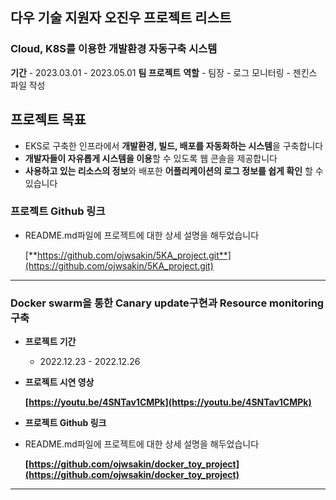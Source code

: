 ## 다우 기술 지원자 오진우 프로젝트 리스트
### Cloud, K8S를 이용한 개발환경 자동구축 시스템

**기간**
    - 2023.03.01 - 2023.05.01
**팀 프로젝트**
**역할**
    - 팀장
    - 로그 모니터링
    - 젠킨스 파일 작성
## 프로젝트 목표

- EKS로 구축한 인프라에서 **개발환경, 빌드, 배포를 자동화하는 시스템**을 구축합니다
- **개발자들이 자유롭게 시스템을 이용**할 수 있도록 웹 콘솔을 제공합니다
- **사용하고 있는 리소스의 정보**와 배포한 **어플리케이션의 로그 정보를 쉽게 확인** 할 수있습니다

### **프로젝트 Github 링크**
- README.md파일에 프로젝트에 대한 상세 설명을 해두었습니다
    
    [**https://github.com/ojwsakin/5KA_project.git**](https://github.com/ojwsakin/5KA_project.git)
    

---

### Docker swarm을 통한 Canary update구현과 Resource monitoring 구축

- **프로젝트 기간**
    - 2022.12.23 - 2022.12.26
    
- **프로젝트 시연 영상**
    
    **[https://youtu.be/4SNTav1CMPk](https://youtu.be/4SNTav1CMPk)**
    
- **프로젝트 Github 링크**
- README.md파일에 프로젝트에 대한 상세 설명을 해두었습니다
    
    **[https://github.com/ojwsakin/docker_toy_project](https://github.com/ojwsakin/docker_toy_project)**
    

---
